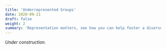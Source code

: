 ```yaml
---
title: 'Underrepresented Groups'
date: 2020-09-21
draft: false
weight: 2
summary: 'Representation matters, see how you can help foster a diverse and inclusive environment in your own club!'
---
```


*Under construction.*